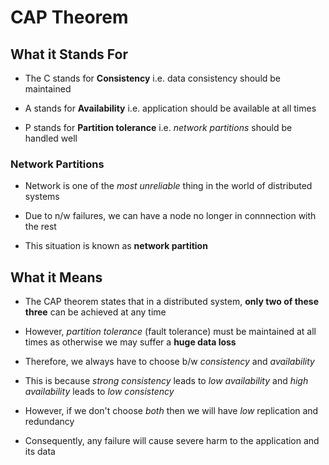 # CAP Theorem

## What it Stands For

- The C stands for **Consistency** i.e. data consistency should be maintained

- A stands for **Availability** i.e. application should be available at all times

- P stands for **Partition tolerance** i.e. *network partitions* should be handled
well

### Network Partitions

- Network is one of the *most unreliable* thing in the world of distributed systems

- Due to n/w failures, we can have a node no longer in connnection with the rest

- This situation is known as **network partition**

## What it Means

- The CAP theorem states that in a distributed system, **only two of these three**
can be achieved at any time

- However, *partition tolerance* (fault tolerance) must be maintained at all times
as otherwise we may suffer a **huge data loss**

- Therefore, we always have to choose b/w *consistency* and *availability*

- This is because *strong consistency* leads to *low availability* and *high*
*availability* leads to *low consistency*

- However, if we don't choose *both* then we will have *low* replication and redundancy

- Consequently, any failure will cause severe harm to the application and its data
